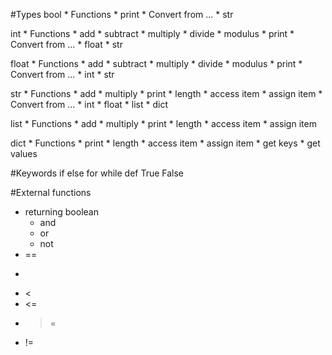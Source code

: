 #Types
bool
	* Functions
		* print
		* Convert from ...
			* str

int
	* Functions
		* add
		* subtract
		* multiply
		* divide
		* modulus
		* print
		* Convert from ...
			* float
			* str

float
	* Functions
		* add
		* subtract
		* multiply
		* divide
		* modulus
		* print
		* Convert from ...
			* int
			* str

str
	* Functions
		* add
		* multiply
		* print
		* length
		* access item
		* assign item
		* Convert from ...
			* int
			* float
			* list
			* dict

list
	* Functions
		* add
		* multiply
		* print
		* length
		* access item
		* assign item

dict
	* Functions
		* print
		* length
		* access item
		* assign item
		* get keys
		* get values

#Keywords
if
else
for
while
def
True
False

#External functions
* returning boolean
	* and
	* or
	* not
* ==
* >
* <
* <=
* >=
* !=
